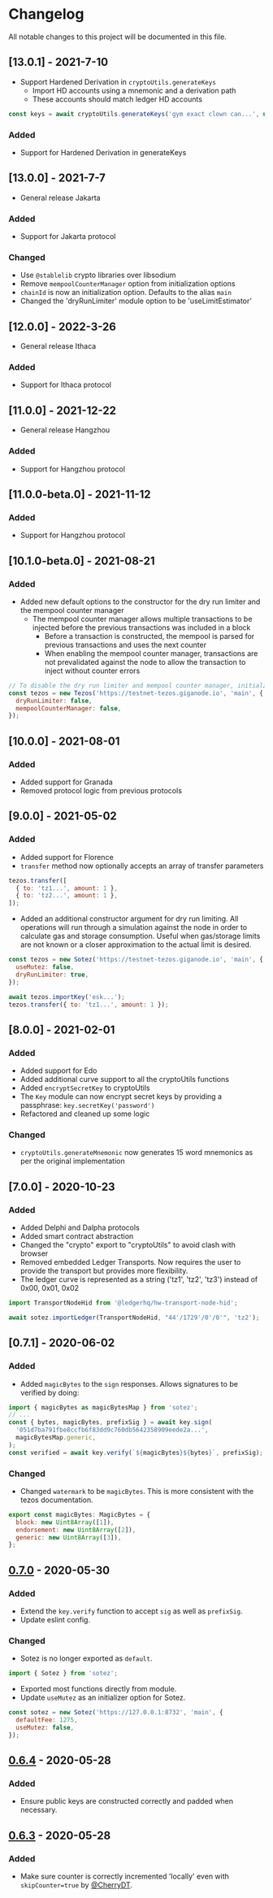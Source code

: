 # Changelog

All notable changes to this project will be documented in this file.

## [13.0.1] - 2021-7-10

- Support Hardened Derivation in `cryptoUtils.generateKeys`
  - Import HD accounts using a mnemonic and a derivation path
  - These accounts should match ledger HD accounts

```ts
const keys = await cryptoUtils.generateKeys('gym exact clown can...', undefined, 'm/44h/1729h/0h/0h');
```

### Added

- Support for Hardened Derivation in generateKeys

## [13.0.0] - 2021-7-7

- General release Jakarta

### Added

- Support for Jakarta protocol

### Changed

- Use `@stablelib` crypto libraries over libsodium
- Remove `mempoolCounterManager` option from initialization options
- `chainId` is now an initialization option. Defaults to the alias `main`
- Changed the 'dryRunLimiter' module option to be 'useLimitEstimator'

## [12.0.0] - 2022-3-26

- General release Ithaca

### Added

- Support for Ithaca protocol

## [11.0.0] - 2021-12-22

- General release Hangzhou

### Added

- Support for Hangzhou protocol

## [11.0.0-beta.0] - 2021-11-12

### Added

- Support for Hangzhou protocol

## [10.1.0-beta.0] - 2021-08-21

### Added

- Added new default options to the constructor for the dry run limiter and the mempool counter manager
  - The mempool counter manager allows multiple transactions to be injected before the previous transactions was included in a block
    - Before a transaction is constructed, the mempool is parsed for previous transactions and uses the next counter
    - When enabling the mempool counter manager, transactions are not prevalidated against the node to allow the transaction to inject without counter errors

```js
// To disable the dry run limiter and mempool counter manager, initialze the instance with:
const tezos = new Tezos('https://testnet-tezos.giganode.io', 'main', {
  dryRunLimiter: false,
  mempoolCounterManager: false,
});
```

## [10.0.0] - 2021-08-01

### Added

- Added support for Granada
- Removed protocol logic from previous protocols

## [9.0.0] - 2021-05-02

### Added

- Added support for Florence
- `transfer` method now optionally accepts an array of transfer parameters

```js
tezos.transfer([
  { to: 'tz1...', amount: 1 },
  { to: 'tz2...', amount: 1 },
]);
```

- Added an additional constructor argument for dry run limiting. All operations will run through a simulation against the node in order to calculate gas and storage consumption. Useful when gas/storage limits are not known or a closer approximation to the actual limit is desired.

```js
const tezos = new Sotez('https://testnet-tezos.giganode.io', 'main', {
  useMutez: false,
  dryRunLimiter: true,
});

await tezos.importKey('esk...');
tezos.transfer({ to: 'tz1...', amount: 1 });
```

## [8.0.0] - 2021-02-01

### Added

- Added support for Edo
- Added additional curve support to all the cryptoUtils functions
- Added `encryptSecretKey` to cryptoUtils
- The `Key` module can now encrypt secret keys by providing a passphrase: `key.secretKey('password')`
- Refactored and cleaned up some logic

### Changed

- `cryptoUtils.generateMnemonic` now generates 15 word mnemonics as per the original implementation

## [7.0.0] - 2020-10-23

### Added

- Added Delphi and Dalpha protocols
- Added smart contract abstraction
- Changed the "crypto" export to "cryptoUtils" to avoid clash with browser
- Removed embedded Ledger Transports. Now requires the user to provide the transport but provides more flexibility.
- The ledger curve is represented as a string ('tz1', 'tz2', 'tz3') instead of 0x00, 0x01, 0x02

```js
import TransportNodeHid from '@ledgerhq/hw-transport-node-hid';

await sotez.importLedger(TransportNodeHid, "44'/1729'/0'/0'", 'tz2');
```

## [0.7.1] - 2020-06-02

### Added

- Added `magicBytes` to the `sign` responses. Allows signatures to be verified by doing:

```js
import { magicBytes as magicBytesMap } from 'sotez';
// ...
const { bytes, magicBytes, prefixSig } = await key.sign(
  '051d7ba791fbe8ccfb6f83dd9c760db5642358909eede2a...',
  magicBytesMap.generic,
);
const verified = await key.verify(`${magicBytes}${bytes}`, prefixSig);
```

### Changed

- Changed `watermark` to be `magicBytes`. This is more consistent with the tezos documentation.

```js
export const magicBytes: MagicBytes = {
  block: new Uint8Array([1]),
  endorsement: new Uint8Array([2]),
  generic: new Uint8Array([3]),
};
```

## [0.7.0] - 2020-05-30

### Added

- Extend the `key.verify` function to accept `sig` as well as `prefixSig`.
- Update eslint config.

### Changed

- Sotez is no longer exported as `default`.

```js
import { Sotez } from 'sotez';
```

- Exported most functions directly from module.
- Update `useMutez` as an initializer option for Sotez.

```js
const sotez = new Sotez('https://127.0.0.1:8732', 'main', {
  defaultFee: 1275,
  useMutez: false,
});
```

## [0.6.4] - 2020-05-28

### Added

- Ensure public keys are constructed correctly and padded when necessary.

## [0.6.3] - 2020-05-28

### Added

- Make sure counter is correctly incremented 'locally' even with `skipCounter=true` by [@CherryDT](https://github.com/CherryDT).

[0.7.0]: https://github.com/AndrewKishino/sotez/commit/a69635497f2be8213131ce11eac716a00e6f9fef
[0.6.4]: https://github.com/AndrewKishino/sotez/commit/1d73c11a8714a6beea5b770c65ac412e09244f2e
[0.6.3]: https://github.com/AndrewKishino/sotez/commit/61506099ea98c46c2d08198fbfa172c0a2ac84a6
